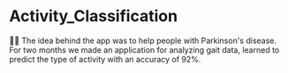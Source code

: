 # Activity_Classification
👨‍🔬 The idea behind the app was to help people with Parkinson's disease. For two months we made an application for analyzing gait data, learned to predict the type of activity with an accuracy of 92%.

